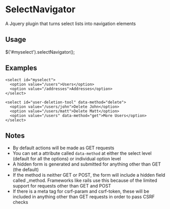 SelectNavigator
===============

A Jquery plugin that turns select lists into navigation elements

Usage
-----
$('#myselect').selectNavigator();

Examples
--------
    <select id="myselect">
      <option value="/users">Users</option>
      <option value="/addresses">Addresses</option>
    </select>

    <select id="user-deletion-tool" data-method="delete">
      <option value="/users/john">Delete John</option>
      <option value="/users/matt">Delete Matt</option>
      <option value="/users" data-method="get">More Users</option>
    </select>

Notes
-----
* By default actions will be made as GET requests
* You can set a attribute called `data-method` at either the select level (default for all the options) or individual option level
* A hidden form is generated and submitted for anything other than GET (the default)
* If the method is neither GET or POST, the form will include a hidden field called _method. Frameworks like rails use this because of the limited support for requests other than GET and POST
* If there is a meta tag for csrf-param and csrf-token, these will be included in anything other than GET requests in order to pass CSRF checks
